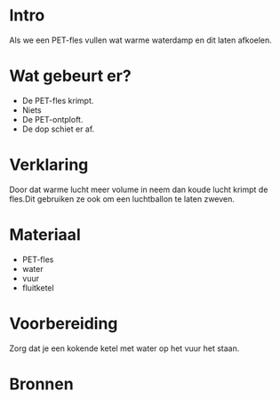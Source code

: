 # Intro
Als we een PET-fles vullen wat warme waterdamp en dit laten afkoelen. 

# Wat gebeurt er?
- De PET-fles krimpt.
- Niets
- De PET-ontploft.
- De dop schiet er af.

# Verklaring
Door dat warme lucht meer volume in neem dan koude lucht krimpt de fles.Dit gebruiken ze ook om een luchtballon te laten zweven.

# Materiaal
- PET-fles 
- water
- vuur 
- fluitketel

# Voorbereiding
Zorg dat je een kokende ketel met water op het vuur het staan.


# Bronnen
